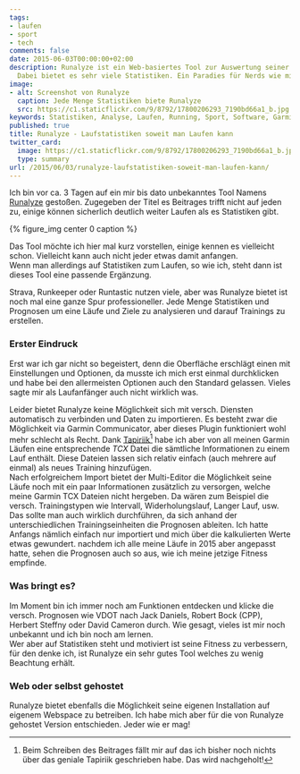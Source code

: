 ```yaml
---
tags:
- laufen
- sport
- tech
comments: false
date: 2015-06-03T00:00:00+02:00
description: Runalyze ist ein Web-basiertes Tool zur Auswertung seiner eignen Läufe.
  Dabei bietet es sehr viele Statistiken. Ein Paradies für Nerds wie mich!
image:
- alt: Screenshot von Runalyze
  caption: Jede Menge Statistiken biete Runalyze
  src: https://c1.staticflickr.com/9/8792/17800206293_7190bd66a1_b.jpg
keywords: Statistiken, Analyse, Laufen, Running, Sport, Software, Garmin, Web
published: true
title: Runalyze - Laufstatistiken soweit man Laufen kann
twitter_card:
  image: https://c1.staticflickr.com/9/8792/17800206293_7190bd66a1_b.jpg
  type: summary
url: /2015/06/03/runalyze-laufstatistiken-soweit-man-laufen-kann/
---
```


Ich bin vor ca. 3 Tagen auf ein mir bis dato unbekanntes Tool Namens [Runalyze](https://runalyze.com/) gestoßen. Zugegeben der Titel es Beitrages trifft nicht auf jeden zu, einige können sicherlich deutlich weiter Laufen als es Statistiken gibt.

{% figure_img center 0 caption %}

Das Tool möchte ich hier mal kurz vorstellen, einige kennen es vielleicht schon. Vielleicht kann auch nicht jeder etwas damit anfangen.  
Wenn man allerdings auf Statistiken zum Laufen, so wie ich, steht dann ist dieses Tool eine passende Ergänzung.

Strava, Runkeeper oder Runtastic nutzen viele, aber was Runalyze bietet ist noch mal eine ganze Spur professioneller. Jede Menge Statistiken und Prognosen um eine Läufe und Ziele zu analysieren und darauf Trainings zu erstellen.

### Erster Eindruck

Erst war ich gar nicht so begeistert, denn die Oberfläche erschlägt einen mit Einstellungen und Optionen, da musste ich mich erst einmal durchklicken und habe bei den allermeisten Optionen auch den Standard gelassen. Vieles sagte mir als Laufanfänger auch nicht wirklich was.

Leider bietet Runalyze keine Möglichkeit sich mit versch. Diensten automatisch zu verbinden und Daten zu importieren. Es besteht zwar die Möglichkeit via Garmin Communicator, aber dieses Plugin funktioniert wohl mehr schlecht als Recht. 
Dank [Tapiriik](https://tapiriik.com/)[^1] habe ich aber von all meinen Garmin Läufen eine entsprechende _TCX_ Datei die sämtliche Informationen zu einem Lauf enthält. Diese Dateien lassen sich relativ einfach (auch mehrere auf einmal) als neues Training hinzufügen.  
Nach erfolgreichem Import bietet der Multi-Editor die Möglichkeit seine Läufe noch mit ein paar Informationen zusätzlich zu versorgen, welche meine Garmin TCX Dateien nicht hergeben. Da wären zum Beispiel die versch. Trainingstypen wie Intervall, Widerholungslauf, Langer Lauf, usw. Das sollte man auch wirklich durchführen, da sich anhand der unterschiedlichen Trainingseinheiten die Prognosen ableiten. Ich hatte Anfangs nämlich einfach nur importiert und mich über die kalkulierten Werte etwas gewundert. nachdem ich alle meine Läufe in 2015 aber angepasst hatte, sehen die Prognosen auch so aus, wie ich meine jetzige Fitness empfinde.

### Was bringt es?

Im Moment bin ich immer noch am Funktionen entdecken und klicke die versch. Prognosen wie VDOT nach Jack Daniels, Robert Bock (CPP), Herbert Steffny oder David Cameron durch. Wie gesagt, vieles ist mir noch unbekannt und ich bin noch am lernen.  
Wer aber auf Statistiken steht und motiviert ist seine Fitness zu verbessern, für den denke ich, ist Runalyze ein sehr gutes Tool welches zu wenig Beachtung erhält.


### Web oder selbst gehostet

Runalyze bietet ebenfalls die Möglichkeit seine eigenen Installation auf eigenem Webspace zu betreiben. Ich habe mich aber für die von Runalyze gehostet Version entschieden. Jeder wie er mag!


[^1]: Beim Schreiben des Beitrages fällt mir auf das ich bisher noch nichts über das geniale Tapiriik geschrieben habe. Das wird nachgeholt!
